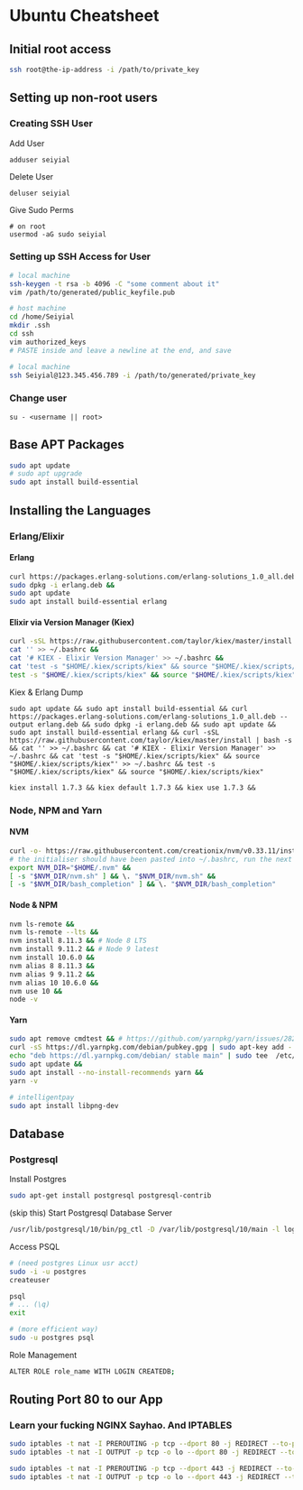 # Ubuntu Cheatsheet

## Initial root access

```bash
ssh root@the-ip-address -i /path/to/private_key
```

## Setting up non-root users

### Creating SSH User

Add User
```
adduser seiyial
```

Delete User
```
deluser seiyial
```

Give Sudo Perms
```
# on root
usermod -aG sudo seiyial
```

### Setting up SSH Access for User

```bash
# local machine
ssh-keygen -t rsa -b 4096 -C "some comment about it"
vim /path/to/generated/public_keyfile.pub

# host machine
cd /home/Seiyial
mkdir .ssh
cd ssh
vim authorized_keys
# PASTE inside and leave a newline at the end, and save

# local machine
ssh Seiyial@123.345.456.789 -i /path/to/generated/private_key
```

### Change user
```
su - <username || root>
```

## Base APT Packages
```bash
sudo apt update
# sudo apt upgrade
sudo apt install build-essential
```



## Installing the Languages

### Erlang/Elixir

#### Erlang

```bash
curl https://packages.erlang-solutions.com/erlang-solutions_1.0_all.deb --output erlang.deb &&
sudo dpkg -i erlang.deb &&
sudo apt update
sudo apt install build-essential erlang
```

#### Elixir via Version Manager (Kiex)

```bash
curl -sSL https://raw.githubusercontent.com/taylor/kiex/master/install | bash -s &&
cat '' >> ~/.bashrc &&
cat '# KIEX - Elixir Version Manager' >> ~/.bashrc &&
cat 'test -s "$HOME/.kiex/scripts/kiex" && source "$HOME/.kiex/scripts/kiex"' >> ~/.bashrc &&
test -s "$HOME/.kiex/scripts/kiex" && source "$HOME/.kiex/scripts/kiex"
```

Kiex & Erlang Dump

```
sudo apt update && sudo apt install build-essential && curl https://packages.erlang-solutions.com/erlang-solutions_1.0_all.deb --output erlang.deb && sudo dpkg -i erlang.deb && sudo apt update && sudo apt install build-essential erlang && curl -sSL https://raw.githubusercontent.com/taylor/kiex/master/install | bash -s && cat '' >> ~/.bashrc && cat '# KIEX - Elixir Version Manager' >> ~/.bashrc && cat 'test -s "$HOME/.kiex/scripts/kiex" && source "$HOME/.kiex/scripts/kiex"' >> ~/.bashrc && test -s "$HOME/.kiex/scripts/kiex" && source "$HOME/.kiex/scripts/kiex"

kiex install 1.7.3 && kiex default 1.7.3 && kiex use 1.7.3 && 

```



### Node, NPM and Yarn

#### NVM

```bash
curl -o- https://raw.githubusercontent.com/creationix/nvm/v0.33.11/install.sh | bash && 
# the initialiser should have been pasted into ~/.bashrc, run the next 3 or restart the connection
export NVM_DIR="$HOME/.nvm" && 
[ -s "$NVM_DIR/nvm.sh" ] && \. "$NVM_DIR/nvm.sh" && 
[ -s "$NVM_DIR/bash_completion" ] && \. "$NVM_DIR/bash_completion"
```

#### Node & NPM

```bash
nvm ls-remote && 
nvm ls-remote --lts && 
nvm install 8.11.3 && # Node 8 LTS
nvm install 9.11.2 && # Node 9 latest
nvm install 10.6.0 &&
nvm alias 8 8.11.3 &&
nvm alias 9 9.11.2 &&
nvm alias 10 10.6.0 &&
nvm use 10 &&
node -v
```

#### Yarn

```bash
sudo apt remove cmdtest && # https://github.com/yarnpkg/yarn/issues/2821 &&
curl -sS https://dl.yarnpkg.com/debian/pubkey.gpg | sudo apt-key add - &&
echo "deb https://dl.yarnpkg.com/debian/ stable main" | sudo tee  /etc/apt/sources.list.d/yarn.list &&
sudo apt update &&
sudo apt install --no-install-recommends yarn &&
yarn -v

# intelligentpay
sudo apt install libpng-dev
```



## Database

### Postgresql

Install Postgres
```bash
sudo apt-get install postgresql postgresql-contrib
```

(skip this)
Start Postgresql Database Server
```bash
/usr/lib/postgresql/10/bin/pg_ctl -D /var/lib/postgresql/10/main -l logfile start
```

Access PSQL
```bash
# (need postgres Linux usr acct)
sudo -i -u postgres
createuser

psql
# ... (\q)
exit

# (more efficient way)
sudo -u postgres psql
```

Role Management

```bash
ALTER ROLE role_name WITH LOGIN CREATEDB;
```



## Routing Port 80 to our App

### Learn your fucking NGINX Sayhao. And IPTABLES

```bash
sudo iptables -t nat -I PREROUTING -p tcp --dport 80 -j REDIRECT --to-ports 8873
sudo iptables -t nat -I OUTPUT -p tcp -o lo --dport 80 -j REDIRECT --to-ports 8873

sudo iptables -t nat -I PREROUTING -p tcp --dport 443 -j REDIRECT --to-ports 8874
sudo iptables -t nat -I OUTPUT -p tcp -o lo --dport 443 -j REDIRECT --to-ports 8874
```







